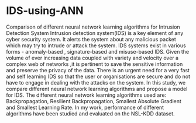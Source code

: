 # IDS-using-ANN
Comparison of different neural network learning algorithms for Intrusion Detection System
Intrusion detection system(IDS) is a key element of any cyber security
system. It alerts the system about any malicious packet which may try to
intrude or attack the system. IDS systems exist in various forms -
anomaly-based , signature-based and misuse-based IDS. Given the volume of
ever increasing data coupled with variety and velocity over a complex web
of networks ,it is pertinent to save the sensitive information and
preserve the privacy of the data. There is an urgent need for a very fast
and self learning IDS so that the user or organisations are secure and do
not have to engage in dealing with the attacks on the system. In this
study, we compare different neural network learning algorithms and
propose a model for IDS. The different neural network learning algorithms
used are:
Backpropagation, Resilient Backpropagation, Smallest Absolute Gradient
and Smallest Learning Rate.
In my work, performance of different algorithms have been studied and
evaluated on the NSL-KDD dataset.
